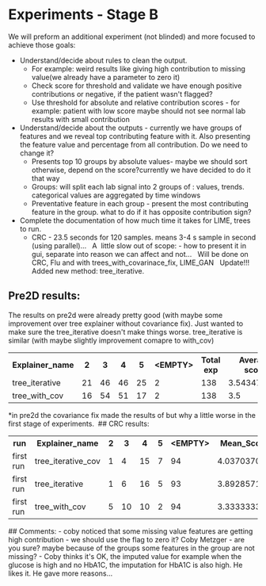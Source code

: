 # Experiments - Stage B
We will preform an additional experiment (not blinded) and more focused to achieve those goals:
- Understand/decide about rules to clean the output.
  - For example: weird results like giving high contribution to missing value(we already have a parameter to zero it)
  - Check score for threshold and validate we have enough positive contributions or negative, if the patient wasn't flagged?
  - Use threshold for absolute and relative contribution scores - for example: patient with low score maybe should not see normal lab results with small contribution
- Understand/decide about the outputs - currently we have groups of features and we reveal top contributing feature with it. Also presenting the feature value and percentage from all contribution. Do we need to change it?
  - Presents top 10 groups by absolute values- maybe we should sort otherwise, depend on the score?currently we have decided to do it that way
  - Groups: will split each lab signal into 2 groups of : values, trends. categorical values are aggregated by time windows
  - Preventative feature in each group - present the most contributing feature in the group. what to do if it has opposite contribution sign?
- Complete the documentation of how much time it takes for LIME, trees to run.
  - CRC - 23.5 seconds for 120 samples. means 3-4 s sample in second (using parallel)...   A  little slow
out of scope: - how to present it in gui, separate into reason we can affect and not...
 
Will be done on CRC, Flu and with trees_with_covarinace_fix, LIME_GAN
 
Update!!!
Added new method: tree_iterative.
## Pre2D results:
The results on pre2d were already pretty good (with maybe some improvement over tree explainer without covariance fix). Just wanted to make sure the tree_iterative doesn't make things worse.
tree_iterative is similar (with maybe slightly improvement comapre to with_cov)
<table><tbody>
<tr>
<th>Explainer_name</th>
<th>2</th>
<th>3</th>
<th>4</th>
<th>5</th>
<th>&lt;EMPTY&gt;</th>
<th>Total exp</th>
<th>Average score</th>
<th>Average L^0.5</th>
</tr>
<tr>
<td>tree_iterative</td>
<td>21</td>
<td>46</td>
<td>46</td>
<td>25</td>
<td>2</td>
<td>138</td>
<td>3.543478261</td>
<td>1.864308126</td>
</tr>
<tr>
<td>tree_with_cov</td>
<td>16</td>
<td>54</td>
<td>51</td>
<td>17</td>
<td>2</td>
<td>138</td>
<td>3.5</td>
<td>1.856313886</td>
</tr>
</tbody></table>
*in pre2d the covariance fix made the results of but why a little worse in the first stage of experiments. 
## CRC results:
<table><tbody>
<tr>
<th>run</th>
<th>Explainer_name</th>
<th>2</th>
<th>3</th>
<th>4</th>
<th>5</th>
<th>&lt;EMPTY&gt;</th>
<th>Mean_Score</th>
<th>Mean_Score_0.5</th>
</tr>
<tr>
<td>first run</td>
<td>tree_iterative_cov</td>
<td>1</td>
<td>4</td>
<td>15</td>
<td>7</td>
<td>94</td>
<td>4.037037037</td>
<td>1.999810838</td>
</tr>
<tr>
<td>first run</td>
<td>tree_iterative</td>
<td>1</td>
<td>6</td>
<td>16</td>
<td>5</td>
<td>93</td>
<td>3.892857143</td>
<td>1.963816368</td>
</tr>
<tr>
<td>first run</td>
<td>tree_with_cov</td>
<td>5</td>
<td>10</td>
<td>10</td>
<td>2</td>
<td>94</td>
<td>3.333333333</td>
<td>1.809767105</td>
</tr>
</tbody></table>
## Comments:
- coby noticed that some missing value features are getting high contribution - we should use the flag to zero it? Coby Metzger - are you sure? maybe because of the groups some features in the group are not missing? - Coby thinks it's OK, the imputed value for example when the glucose is high and no HbA1C, the imputation for HbA1C is also high. He likes it. He gave more reasons...
